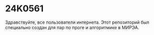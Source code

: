 # 24K0561
Здравствуйте, все пользователи интернета. Этот репозиторий был специально создан для пар по проге и алгоритмике в МИРЭА. 
